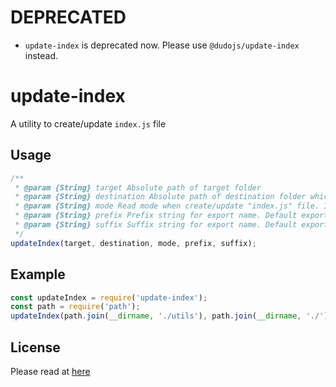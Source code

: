 # DEPRECATED
 * `update-index` is deprecated now. Please use `@dudojs/update-index` instead.

# update-index
A utility to create/update `index.js` file

## Usage
```js
/**
 * @param {String} target Absolute path of target folder
 * @param {String} destination Absolute path of destination folder which "index.js" filw is created
 * @param {String} mode Read mode when create/update "index.js" file. If is "FILE", all JS file under target folder will be listed. If is "FOLDER", all sub folder under target folder will be listed. If is blank or null, all JS file and sub folder will be listed
 * @param {String} prefix Prefix string for export name. Default export name will be name of folder or file without extension.
 * @param {String} suffix Suffix string for export name. Default export name will be name of folder or file without extension.
 */
updateIndex(target, destination, mode, prefix, suffix);
```

## Example
```js
const updateIndex = require('update-index');
const path = require('path');
updateIndex(path.join(__dirname, './utils'), path.join(__dirname, './'), 'FILE', null, 'Util');
```

## License
Please read at [here](./LICENSE.md)
